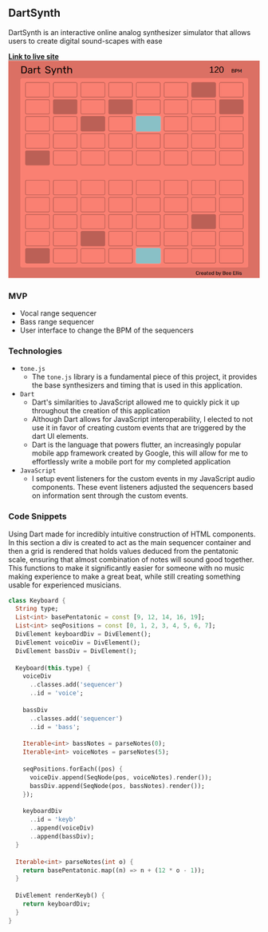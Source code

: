 ## DartSynth
DartSynth is an interactive online analog synthesizer simulator that allows users to create digital sound-scapes with ease  
  
[**Link to live site**](https://dartsynth.firebaseapp.com/)
![Screenshot of webpage](/readme_assets/populated.png)
### MVP
- Vocal range sequencer
- Bass range sequencer
- User interface to change the BPM of the sequencers
### Technologies
- `tone.js`
  - The `tone.js` library is a fundamental piece of this project, it provides the base synthesizers and timing that is used in this application.
- `Dart`
  - Dart's similarities to JavaScript allowed me to quickly pick it up throughout the creation of this application
  - Although Dart allows for JavaScript interoperability, I elected to not use it in favor of creating custom events that are triggered by the dart UI elements.
  - Dart is the language that powers flutter, an increasingly popular mobile app framework created by Google, this will allow for me to effortlessly write a mobile port for my completed application
- `JavaScript`
  - I setup event listeners for the custom events in my JavaScript audio components. These event listeners adjusted the sequencers based on information sent through the custom events.
### Code Snippets
Using Dart made for incredibly intuitive construction of HTML components. In this section a div is created to act as the main sequencer container and then a grid is rendered that holds values deduced from the pentatonic scale, ensuring that almost combination of notes will sound good together. This functions to make it significantly easier for someone with no music making experience to make a great beat, while still creating something usable for experienced musicians.
```dart
class Keyboard {
  String type;
  List<int> basePentatonic = const [9, 12, 14, 16, 19];
  List<int> seqPositions = const [0, 1, 2, 3, 4, 5, 6, 7];
  DivElement keyboardDiv = DivElement();
  DivElement voiceDiv = DivElement();
  DivElement bassDiv = DivElement();

  Keyboard(this.type) {
    voiceDiv
      ..classes.add('sequencer')
      ..id = 'voice';

    bassDiv
      ..classes.add('sequencer')
      ..id = 'bass';

    Iterable<int> bassNotes = parseNotes(0);
    Iterable<int> voiceNotes = parseNotes(5);

    seqPositions.forEach((pos) {
      voiceDiv.append(SeqNode(pos, voiceNotes).render());
      bassDiv.append(SeqNode(pos, bassNotes).render());
    });

    keyboardDiv
      ..id = 'keyb'
      ..append(voiceDiv)
      ..append(bassDiv);
  }

  Iterable<int> parseNotes(int o) {
    return basePentatonic.map((n) => n + (12 * o - 1));
  }

  DivElement renderKeyb() {
    return keyboardDiv;
  }
}
```
